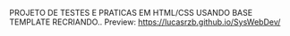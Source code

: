 PROJETO DE TESTES E PRATICAS EM HTML/CSS USANDO BASE TEMPLATE RECRIANDO.. 
Preview: https://lucasrzb.github.io/SysWebDev/

